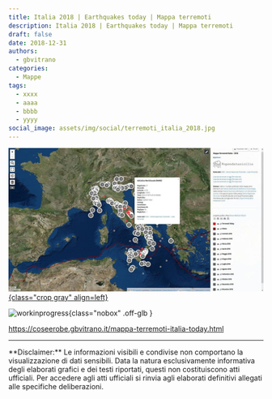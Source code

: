 ```yaml
---
title: Italia 2018 | Earthquakes today | Mappa terremoti
description: Italia 2018 | Earthquakes today | Mappa terremoti
draft: false
date: 2018-12-31
authors:
  - gbvitrano
categories:
  - Mappe
tags:
  - xxxx
  - aaaa
  - bbbb
  - yyyy
social_image: assets/img/social/terremoti_italia_2018.jpg
---
```

<style>
.md-typeset code { background-color: #fff0;}  
.md-typeset pre>code { background-color: #fff0;}  
</style>
[![Earthquakes](terremoti_italia_2018.jpg "Italia 2018 | Earthquakes today | Mappa terremoti" ){class="crop gray" align=left}](index.md)


![workinprogress](https://coseerobe.it/assets/img/workinprogress.jpg "Work in progress"){class="nobox" .off-glb }
<!-- more -->

https://coseerobe.gbvitrano.it/mappa-terremoti-italia-today.html

<hr>
**Disclaimer:** Le informazioni visibili e condivise non comportano la visualizzazione di dati sensibili. Data la natura esclusivamente informativa degli elaborati grafici e dei testi riportati, questi non costituiscono atti ufficiali. Per accedere agli atti ufficiali si rinvia agli elaborati definitivi allegati alle specifiche deliberazioni.